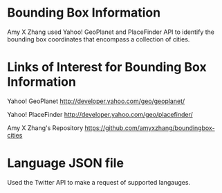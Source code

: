# Bounding Box Information

Amy X Zhang used Yahoo! GeoPlanet and PlaceFinder API to identify the bounding box coordinates that encompass a collection of  cities.

# Links of Interest for Bounding Box Information
Yahoo! GeoPlanet
http://developer.yahoo.com/geo/geoplanet/

Yahoo! PlaceFinder
http://developer.yahoo.com/geo/placefinder/

Amy X Zhang's Repository
https://github.com/amyxzhang/boundingbox-cities

# Language JSON file

Used the Twitter API to make a request of supported langauges.
